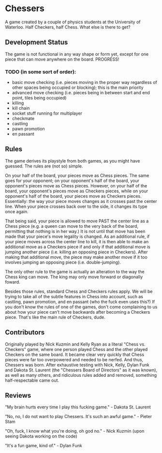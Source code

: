 Chessers
========

A game created by a couple of physics students at the University of Waterloo. Half Checkers, half Chess. What else is there to get?

## Development Status
The game is not functional in any way shape or form yet, except for one piece that can move anywhere on the board. PROGRESS!

### TODO (in some sort of order):
- basic move checking (i.e. pieces moving in the proper way regardless of other spaces being occupied or blocking); this is the main priority
- advanced move checking (i.e. pieces being in between start and end point, tiles being occupied)
- killing
- kill chain
- socket stuff running for multiplayer
- checkmate
- castling
- pawn promotion
- en passant

## Rules
The game derives its playstyle from both games, as you might have guessed. The rules are (not so) simple. 

On your half of the board, your pieces move as Chess pieces. The same goes for your opponent; on your opponent's half of the board, your opponent's pieces move as Chess pieces. However, on your half of the board, your opponent's pieces move as Checkers pieces, while on your opponent's half of the board, your pieces move as Checkers pieces. Essentially: the way your piece moves changes as it crosses past the center line. When your piece crosses back over to the side, it changes its type once again.

That being said, your piece is allowed to move PAST the center line as a Chess piece (e.g. a queen can move to the very back of the board, permitting that nothing is in her way.) It is not until that move has been made that your piece's move legality is changed. As an additional rule, if your piece moves across the center line to kill, it is then able to make an additional move as a Checkers piece if and only if that additional move is jumping another piece (i.e. killing an opposing piece in Checkers). After making that additional move, the piece may make another move if it too involves jumping an opposing piece (i.e. double-jumping).

The only other rule to the game is actually an alteration to the way the Chess king can move. The king may only move forward or diagonally foward.

Besides those rules, standard Chess and Checkers rules apply. We will be trying to take all of the subtle features in Chess into account, such as castling, pawn promotion, and en passant (who the fuck even uses this?) If you don't know the rules of one of the games, don't come complaining to us about how your piece can't move backwards after becoming a Checkers piece. That's like the main rule of Checkers, dude.

## Contributors

Originally played by Nick Kuzmin and Kelly Ryan as a literal "Chess vs. Checkers" game, where one person played Chess and the other played Checkers on the same board. It became clear very quickly that Chess pieces were far too overpowered and needed to be nerfed. And thus, Chessers was born. After exhaustive testing with Nick, Kelly, Dylan Funk and Dakota St. Laurent (the "Chessers Board of Directors" as it was known), as well as many others, and ridiculous rules added and removed, something half-respectable came out.

## Reviews

"My brain hurts every time I play this fucking game." - Dakota St. Laurent

"No, no, I do not want to play Chessers. It's such an awful game." - Pieter Stam

"Oh, fuck, I know what you're doing, oh god no." - Nick Kuzmin (upon seeing Dakota working on the code)

"It's a fun game, kind of." - Dylan Funk